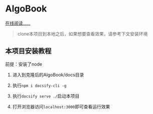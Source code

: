 # AlgoBook

[在线阅读......](http://algo.yirufeng.top/#/)



> clone本项目到本地之后，如果想要查看效果，请参考下文安装环境

## 本项目安装教程

前提：安装了node

1. 进入到克隆后的AlgoBook/docs目录

2. 执行`npm i docsify-cli -g`

3. 执行`docsify serve ./`启动本项目

4. 打开浏览器访问`localhost:3000`即可查看运行效果

   
